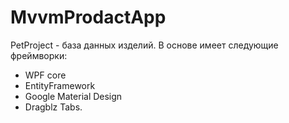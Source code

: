 # MvvmProdactApp

PetProject - база данных изделий.
В основе имеет следующие фреймворки:
 - WPF core
 - EntityFramework
 - Google Material Design
 - Dragblz Tabs.
